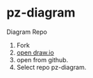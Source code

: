 # pz-diagram

Diagram Repo
1. Fork<br>
2. <a href="https://www.draw.io/#Hastaphobia%2Fpz-diagram%2Fmaster" target="_blank">open draw.io</a><br>
3. open from github.<br>
4. Select repo pz-diagram.<br>
